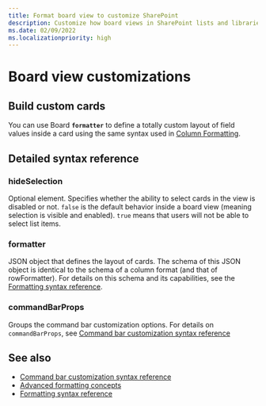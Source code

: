 ```yaml
---
title: Format board view to customize SharePoint
description: Customize how board views in SharePoint lists and libraries are displayed by constructing a JSON object that describes the elements and the styles to be applied to those elements.
ms.date: 02/09/2022
ms.localizationpriority: high
---
```


# Board view customizations

## Build custom cards

You can use Board **`formatter`** to define a totally custom layout of field values inside a card using the same syntax used in [Column Formatting](column-formatting.md).

## Detailed syntax reference

### hideSelection

Optional element. Specifies whether the ability to select cards in the view is disabled or not. `false` is the default behavior inside a board view (meaning selection is visible and enabled). `true` means that users will not be able to select list items.

### formatter

JSON object that defines the layout of cards. The schema of this JSON object is identical to the schema of a column format (and that of rowFormatter). For details on this schema and its capabilities, see the [Formatting syntax reference](./formatting-syntax-reference.md).

### commandBarProps

Groups the command bar customization options. For details on `commandBarProps`, see [Command bar customization syntax reference](./view-commandbar-formatting.md)

## See also
- [Command bar customization syntax reference](./view-commandbar-formatting.md)
- [Advanced formatting concepts](./formatting-advanced.md)
- [Formatting syntax reference](./formatting-syntax-reference.md)